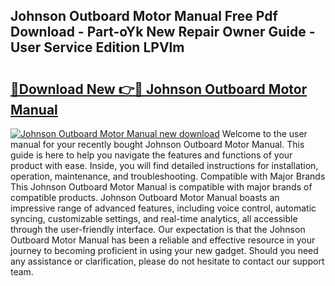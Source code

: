 ## Johnson Outboard Motor Manual Free Pdf Download - Part-oYk New Repair Owner Guide - User Service Edition LPVlm

# <h2><a href="http://bc14575.oget.top/?id=Johnson+Outboard+Motor+Manual">🔗Download New 👉🔴 Johnson Outboard Motor Manual</a></h2>

[![Johnson Outboard Motor Manual new download](https://i.imgur.com/5g1atiW.png)](http://bc14575.oget.top/?id=Johnson+Outboard+Motor+Manual)
Welcome to the user manual for your recently bought Johnson Outboard Motor Manual. This guide is here to help you navigate the features and functions of your product with ease. Inside, you will find detailed instructions for installation, operation, maintenance, and troubleshooting. Compatible with Major Brands This Johnson Outboard Motor Manual is compatible with major brands of compatible products. Johnson Outboard Motor Manual boasts an impressive range of advanced features, including voice control, automatic syncing, customizable settings, and real-time analytics, all accessible through the user-friendly interface. Our expectation is that the Johnson Outboard Motor Manual has been a reliable and effective resource in your journey to becoming proficient in using your new gadget. Should you need any assistance or clarification, please do not hesitate to contact our support team.
